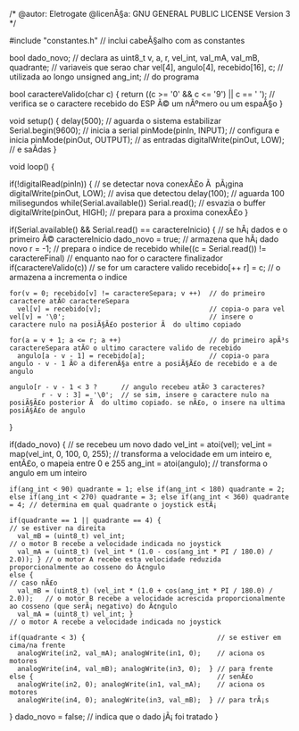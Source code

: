 /* @autor: Eletrogate
   @licenÃ§a: GNU GENERAL PUBLIC LICENSE Version 3 */

#include "constantes.h" // inclui cabeÃ§alho com as constantes

bool dado_novo;                                       // declara as
uint8_t v, a, r, vel_int, val_mA, val_mB, quadrante;  // variaveis que serao
char vel[4], angulo[4], recebido[16], c;              // utilizada ao longo
unsigned  ang_int;                                    // do programa

bool caractereValido(char c)  {
  return ((c >= '0' && c <= '9') || c == ' ');  // verifica se o caractere recebido do ESP Ã© um nÃºmero ou um espaÃ§o
}

void setup() {
  delay(500);                 // aguarda o sistema estabilizar
  Serial.begin(9600);         // inicia a serial
  pinMode(pinIn, INPUT);      // configura e inicia
  pinMode(pinOut, OUTPUT);    // as entradas
  digitalWrite(pinOut, LOW);  // e saÃ­das
}

void loop() {

  if(!digitalRead(pinIn)) {           // se detectar nova conexÃ£o Ã  pÃ¡gina
    digitalWrite(pinOut, LOW);        // avisa que detectou
    delay(100);                       // aguarda 100 milisegundos
    while(Serial.available())
      Serial.read();                  // esvazia o buffer
    digitalWrite(pinOut, HIGH);       // prepara para a proxima conexÃ£o
  }

  if(Serial.available() && Serial.read() == caractereInicio) {  // se hÃ¡ dados e o primeiro Ã© caractereInicio
  dado_novo = true;                                   // armazena que hÃ¡ dado novo
    r = -1;                                           // prepara o indice de recebido
    while((c = Serial.read()) != caractereFinal)      // enquanto nao for o caractere finalizador
      if(caractereValido(c))                          // se for um caractere valido
        recebido[++ r] = c;                           // o armazena a incrementa o indice

    for(v = 0; recebido[v] != caractereSepara; v ++)  // do primeiro caractere atÃ© caractereSepara
      vel[v] = recebido[v];                           // copia-o para vel
    vel[v] = '\0';                                    // insere o caractere nulo na posiÃ§Ã£o posterior Ã  do ultimo copiado

    for(a = v + 1; a <= r; a ++)                      // do primeiro apÃ³s caractereSepara atÃ© o ultimo caractere valido de recebido
      angulo[a - v - 1] = recebido[a];                // copia-o para angulo - v - 1 Ã© a diferenÃ§a entre a posiÃ§Ã£o de recebido e a de angulo

    angulo[r - v - 1 < 3 ?      // angulo recebeu atÃ© 3 caracteres?
            r - v : 3] = '\0';  // se sim, insere o caractere nulo na posiÃ§Ã£o posterior Ã  do ultimo copiado. se nÃ£o, o insere na ultima posiÃ§Ã£o de angulo
  }

  if(dado_novo) { // se recebeu um novo dado
    vel_int = atoi(vel);  vel_int = map(vel_int, 0, 100, 0, 255); // transforma a velocidade em um inteiro e, entÃ£o, o mapeia entre 0 e 255
    ang_int = atoi(angulo);                                       // transforma o angulo em um inteiro

    if(ang_int < 90) quadrante = 1; else if(ang_int < 180) quadrante = 2; else if(ang_int < 270) quadrante = 3; else if(ang_int < 360) quadrante = 4; // determina em qual quadrante o joystick estÃ¡
    
    if(quadrante == 1 || quadrante == 4) {                                      // se estiver na direita
      val_mB = (uint8_t) vel_int;                                               // o motor B recebe a velocidade indicada no joystick
      val_mA = (uint8_t) (vel_int * (1.0 - cos(ang_int * PI / 180.0) / 2.0)); } // o motor A recebe esta velocidade reduzida proporcionalmente ao cosseno do Ã¢ngulo
    else {                                                                      // caso nÃ£o
      val_mB = (uint8_t) (vel_int * (1.0 + cos(ang_int * PI / 180.0) / 2.0));   // o motor B recebe a velocidade acrescida proporcionalmente ao cosseno (que serÃ¡ negativo) do Ã¢ngulo
      val_mA = (uint8_t) vel_int; }                                             // o motor A recebe a velocidade indicada no joystick

    if(quadrante < 3) {                                 // se estiver em cima/na frente
      analogWrite(in2, val_mA); analogWrite(in1, 0);    // aciona os motores
      analogWrite(in4, val_mB); analogWrite(in3, 0);  } // para frente
    else {                                              // senÃ£o
      analogWrite(in2, 0); analogWrite(in1, val_mA);    // aciona os motores
      analogWrite(in4, 0); analogWrite(in3, val_mB);  } // para trÃ¡s
  } dado_novo = false;                                  // indica que o dado jÃ¡ foi tratado
}
